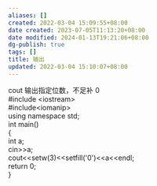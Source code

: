 ```yaml
---
aliases: []
created: 2022-03-04 15:09:55+08:00
date created: 2023-07-05T11:13:20+08:00
date modified: 2024-01-13T19:21:06+08:00
dg-publish: true
tags: []
title: 输出
updated: 2022-03-04 15:10:07+08:00
---
```


cout 输出指定位数，不足补 0  
\#include \<iostream\>  
\#include\<iomanip\>  
using namespace std;  
int main()  
{  
int a;  
cin\>\>a;  
cout\<\<setw(3)\<\<setfill('0')\<\<a\<\<endl;  
return 0;  
}